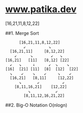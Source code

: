 # www.patika.dev

[16,21,11,8,12,22]

##1. Merge Sort


          [16,21,11,8,12,22]
            ↙          ↘
      [16,21,11]     [8,12,22]
        ↙      ↘        ↙   ↘
    [16,21]   [11]   [8,12] [22]
      ↙   ↘     ↓      ↙  ↘    ↘
    [16]  [21] [11]  [8]  [12]  [22]
      ↘    ↙    ↘    ↙     ↘    ↙
      [16,21]   [8,11]     [12,22]
          ↘       ↙          ↙
        [8,11,16,21]    [12,22]
              ↘           ↙
            [8,11,12,16,21,22]

##2. Big-O Notation
O(nlogn)